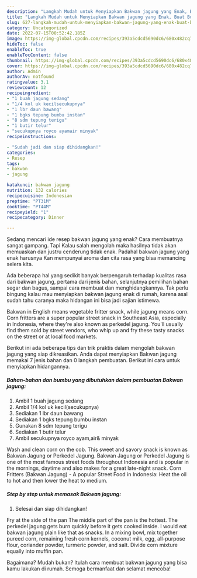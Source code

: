 ```yaml
---
description: "Langkah Mudah untuk Menyiapkan Bakwan jagung yang Enak, Buat Buka Puasa Menggugah Selera"
title: "Langkah Mudah untuk Menyiapkan Bakwan jagung yang Enak, Buat Buka Puasa Menggugah Selera"
slug: 627-langkah-mudah-untuk-menyiapkan-bakwan-jagung-yang-enak-buat-buka-puasa-menggugah-selera
category: Uncategorized
date: 2022-07-15T00:52:42.185Z
image: https://img-global.cpcdn.com/recipes/393a5cdcd5690dc6/680x482cq70/bakwan-jagung-foto-resep-utama.jpg
hideToc: false
enableToc: true
enableTocContent: false
thumbnail: https://img-global.cpcdn.com/recipes/393a5cdcd5690dc6/680x482cq70/bakwan-jagung-foto-resep-utama.jpg
cover: https://img-global.cpcdn.com/recipes/393a5cdcd5690dc6/680x482cq70/bakwan-jagung-foto-resep-utama.jpg
author: Admin
authorAv: notfound
ratingvalue: 3.1
reviewcount: 12
recipeingredient:
- "1 buah jagung sedang"
- "1/4 kol uk kecilsecukupnya"
- "1 lbr daun bawang"
- "1 bgks tepung bumbu instan"
- "8 sdm tepung terigu"
- "1 butir telur"
- "secukupnya royco ayamair minyak"
recipeinstructions:

- "Sudah jadi dan siap dihidangkan!"
categories:
- Resep
tags:
- bakwan
- jagung

katakunci: bakwan jagung 
nutrition: 132 calories
recipecuisine: Indonesian
preptime: "PT31M"
cooktime: "PT44M"
recipeyield: "1"
recipecategory: Dinner

---
```



Sedang mencari ide resep bakwan jagung yang enak? Cara membuatnya sangat gampang. Tapi Kalau salah mengolah maka hasilnya tidak akan memuaskan dan justru cenderung tidak enak. Padahal bakwan jagung yang enak harusnya Kan mempunyai aroma dan cita rasa yang bisa memancing selera kita.


Ada beberapa hal yang sedikit banyak berpengaruh terhadap kualitas rasa dari bakwan jagung, pertama dari jenis bahan, selanjutnya pemilihan bahan segar dan bagus, sampai cara membuat dan menghidangkannya. Tak perlu bingung kalau mau menyiapkan bakwan jagung enak di rumah, karena asal sudah tahu caranya maka hidangan ini bisa jadi sajian istimewa.

Bakwan in English means vegetable fritter snack, while jagung means corn. Corn fritters are a super popular street snack in Southeast Asia, especially in Indonesia, where they&#39;re also known as perkedel jagung. You&#39;ll usually find them sold by street vendors, who whip up and fry these tasty snacks on the street or at local food markets.


Berikut ini ada beberapa tips dan trik praktis dalam mengolah bakwan jagung yang siap dikreasikan. Anda dapat menyiapkan Bakwan jagung memakai 7 jenis bahan dan 0 langkah pembuatan. Berikut ini cara untuk menyiapkan hidangannya.

<!--inarticleads1-->

##### Bahan-bahan dan bumbu yang dibutuhkan dalam pembuatan Bakwan jagung:

1. Ambil 1 buah jagung sedang
1. Ambil 1/4 kol uk kecil(secukupnya)
1. Sediakan 1 lbr daun bawang
1. Sediakan 1 bgks tepung bumbu instan
1. Gunakan 8 sdm tepung terigu
1. Sediakan 1 butir telur
1. Ambil secukupnya royco ayam,air&amp; minyak


Wash and clean corn on the cob. This sweet and savory snack is known as Bakwan Jagung or Perkedel Jagung. Bakwan Jagung or Perkedel Jagung is one of the most famous street foods throughout Indonesia and is popular in the mornings, daytime and also makes for a great late-night snack. Corn Fritters (Bakwan Jagung) - A popular Street Food in Indonesia: Heat the oil to hot and then lower the heat to medium. 

<!--inarticleads2-->

##### Step by step untuk memasak Bakwan jagung:


1. Selesai dan siap dihidangkan!

Fry at the side of the pan The middle part of the pan is the hottest. The perkedel jagung gets burn quickly before it gets cooked inside. I would eat bakwan jagung plain like that as snacks. In a mixing bowl, mix together pureed corn, remaining fresh corn kernels, coconut milk, egg, all-purpose flour, coriander powder, turmeric powder, and salt. Divide corn mixture equally into muffin pan. 

Bagaimana? Mudah bukan? Itulah cara membuat bakwan jagung yang bisa kamu lakukan di rumah. Semoga bermanfaat dan selamat mencoba!
